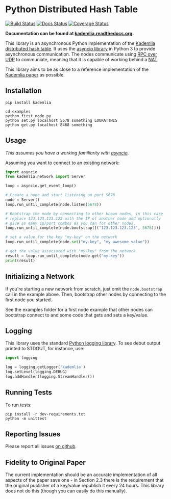 # Python Distributed Hash Table
[![Build Status](https://secure.travis-ci.org/bmuller/kademlia.png?branch=master)](https://travis-ci.org/bmuller/kademlia)
[![Docs Status](https://readthedocs.org/projects/kademlia/badge/?version=latest)](http://kademlia.readthedocs.org)
[![Coverage Status](https://coveralls.io/repos/github/bmuller/twistar/badge.svg?branch=master)](https://coveralls.io/github/bmuller/twistar?branch=master)

**Documentation can be found at [kademlia.readthedocs.org](http://kademlia.readthedocs.org/).**

This library is an asynchronous Python implementation of the [Kademlia distributed hash table](http://en.wikipedia.org/wiki/Kademlia).  It uses the [asyncio library](https://docs.python.org/3/library/asyncio.html) in Python 3 to provide asynchronous communication.  The nodes communicate using [RPC over UDP](https://github.com/bmuller/rpcudp) to communiate, meaning that it is capable of working behind a [NAT](http://en.wikipedia.org/wiki/Network_address_translation).

This library aims to be as close to a reference implementation of the [Kademlia paper](http://pdos.csail.mit.edu/~petar/papers/maymounkov-kademlia-lncs.pdf) as possible.

## Installation

```
pip install kademlia
```

```
cd examples
python first_node.py
python set.py localhost 5678 something LOOKATTHIS
python get.py localhost 8468 something
```

## Usage
*This assumes you have a working familiarity with [asyncio](https://docs.python.org/3/library/asyncio.html).*

Assuming you want to connect to an existing network:

```python
import asyncio
from kademlia.network import Server

loop = asyncio.get_event_loop()

# Create a node and start listening on port 5678
node = Server()
loop.run_until_complete(node.listen(5678))

# Bootstrap the node by connecting to other known nodes, in this case
# replace 123.123.123.123 with the IP of another node and optionally
# give as many ip/port combos as you can for other nodes.
loop.run_until_complete(node.bootstrap([("123.123.123.123", 5678)]))

# set a value for the key "my-key" on the network
loop.run_until_complete(node.set("my-key", "my awesome value"))

# get the value associated with "my-key" from the network
result = loop.run_until_complete(node.get("my-key"))
print(result)
```

## Initializing a Network
If you're starting a new network from scratch, just omit the `node.bootstrap` call in the example above.  Then, bootstrap other nodes by connecting to the first node you started.

See the examples folder for a first node example that other nodes can bootstrap connect to and some code that gets and sets a key/value.

## Logging
This library uses the standard [Python logging library](https://docs.python.org/3/library/logging.html).  To see debut output printed to STDOUT, for instance, use:

```python
import logging

log = logging.getLogger('kademlia')
log.setLevel(logging.DEBUG)
log.addHandler(logging.StreamHandler())
```

## Running Tests
To run tests:

```
pip install -r dev-requirements.txt
python -m unittest
```

## Reporting Issues
Please report all issues [on github](https://github.com/bmuller/kademlia/issues).

## Fidelity to Original Paper
The current implementation should be an accurate implementation of all aspects of the paper save one - in Section 2.3 there is the requirement that the original publisher of a key/value republish it every 24 hours.  This library does not do this (though you can easily do this manually).

